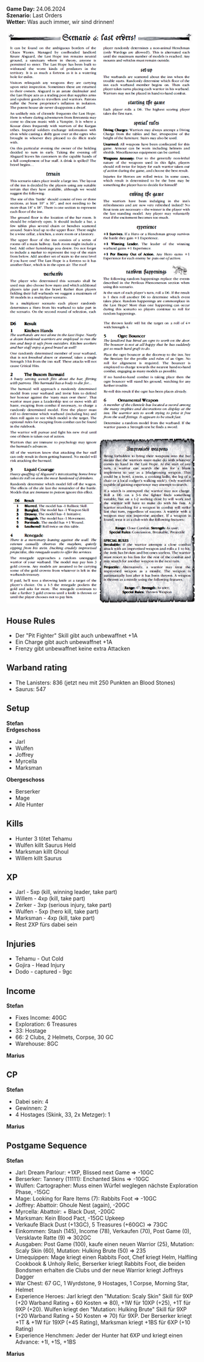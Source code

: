 **Game Day:** 24.06.2024  
**Szenario:** Last Orders  
**Wetter:** Was auch immer, wir sind drinnen!

<img src="../Pics/LO_1.png" alt="drawing" width="500"/>

<img src="../Pics/LO_2.png" alt="drawing" width="500"/>

## House Rules
 - Der "Pit Fighter" Skill gibt auch unbewaffnet +1A
 - Ein Charge gibt auch unbewaffnet +1A
 - Frenzy gibt unbewaffnet keine extra Attacken

## Warband rating
- The Lanisters: 836  (jetzt neu mit 250 Punkten an Blood Stones)
- Saurus: 547

## Setup
**Stefan**  
**Erdgeschoss**  
 - Jarl
 - Wulfen
 - Joffrey
 - Myrcella
 - Marksman

**Obergeschoss**
 - Berserker
 - Mage
 - Alle Hunter
 

## Kills
 - Hunter 3 tötet Tehamu
 - Wulfen killt Saurus Held
 - Marksman killt Ghoul
 - Willem killt Saurus

## XP
 - Jarl - 5xp (kill, winning leader, take part)
 - Willem - 4xp (kill, take part)
 - Zerker - 3xp (serious injury, take part)
 - Wulfen - 5xp (hero kill, take part)
 - Marksman - 4xp (kill, take part)
 - Rest 2XP fürs dabei sein

## Injuries
 - Tehamu - Out Cold
 - Gojira - Head Injury
 - Dodo - captured - 9gc

## Income
**Stefan**  
 - Fixes Income: 40GC
 - Exploration: 6 Treasures
 - 33: Hostage
 - 66: 2 Clubs, 2 Helmets, Corpse, 30 GC
 - Warehouse: 8GC

**Marius**  

## CP
**Stefan**  
 - Dabei sein: 4
 - Gewinnen: 2
 - 4 Hostages (Skink, 33, 2x Metzger): 1

**Marius**  


## Postgame Sequence 
**Stefan**  
 - Jarl: Dream Parlour: +1XP, Blissed next Game => -10GC
 - Berserker: Tannery (11111): Enchanted Skins => -10GC
 - Wulfen: Cartographer: Muss einen Würfel weglegen nächste Exploration Phase, -15GC
 - Mage: Looking for Rare Items (7): Rabbits Foot => -10GC
 - Joffrey: Abattoir: Ghoule Nest (again), -20GC
 - Myrcella: Abattoir: + Black Dust, -20GC
 - Marksman: Kein Blood Pact, -15GC Upkeep
 - Verkaufe Black Dust (+13GC), 5 Treasures (+60GC) => 73GC
 - Einkommen: Stash (145), Income (78), Verkaufen (70), Post Game (0), Versklavte Ratte (9) => 302GC
 - Ausgaben: Post Game (100), kaufe einen neuen Warrior (25), Mutation: Scaly Skin (60), Mutation: Hulking Brute (50) => 235
 - Umequippen: Mage kriegt einen Rabbits Foot, Chef kriegt Helm, Halfling Cookbook & Unholy Relic, Berserker kriegt Rabbits Foot, die beiden Bondsmen erhalten die Clubs und der neue Warrior kriegt Joffreys Dagger
 - War Chest: 67 GC, 1 Wyrdstone, 9 Hostages, 1 Corpse, Morning Star, Helmet
 - Experience Heroes: Jarl kriegt den "Mutation: Scaly Skin" Skill für 9XP (+20 Warband Rating + 60 Kosten => 80), +1W für 10XP (+25), +1T für 9XP (+20). Wulfen kriegt den "Mutation: Hulking Brute" Skill für 9XP (+20 Warband Rating + 50 Kosten => 70) für 9XP. Der Berserker kriegt +1T & +1W für 19XP (+45 Rating), Marksman kriegt +1BS für 6XP (+10 Rating)
 - Experience Henchmen: Jeder der Hunter hat 6XP und kriegt einen Advance: +1I, +1S, +1BS

**Marius**  
